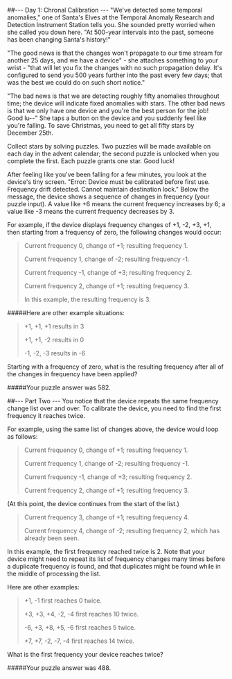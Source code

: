 ##--- Day 1: Chronal Calibration ---
"We've detected some temporal anomalies," one of Santa's Elves at the Temporal Anomaly Research and Detection Instrument Station tells you. She sounded pretty worried when she called you down here. "At 500-year intervals into the past, someone has been changing Santa's history!"

"The good news is that the changes won't propagate to our time stream for another 25 days, and we have a device" - she attaches something to your wrist - "that will let you fix the changes with no such propagation delay. It's configured to send you 500 years further into the past every few days; that was the best we could do on such short notice."

"The bad news is that we are detecting roughly fifty anomalies throughout time; the device will indicate fixed anomalies with stars. The other bad news is that we only have one device and you're the best person for the job! Good lu--" She taps a button on the device and you suddenly feel like you're falling. To save Christmas, you need to get all fifty stars by December 25th.

Collect stars by solving puzzles. Two puzzles will be made available on each day in the advent calendar; the second puzzle is unlocked when you complete the first. Each puzzle grants one star. Good luck!

After feeling like you've been falling for a few minutes, you look at the device's tiny screen. "Error: Device must be calibrated before first use. Frequency drift detected. Cannot maintain destination lock." Below the message, the device shows a sequence of changes in frequency (your puzzle input). A value like +6 means the current frequency increases by 6; a value like -3 means the current frequency decreases by 3.

For example, if the device displays frequency changes of +1, -2, +3, +1, then starting from a frequency of zero, the following changes would occur:

> Current frequency  0, change of +1; resulting frequency  1.
> 
> Current frequency  1, change of -2; resulting frequency -1.
> 
> Current frequency -1, change of +3; resulting frequency  2.
> 
> Current frequency  2, change of +1; resulting frequency  3.
> 
> In this example, the resulting frequency is 3.

#####Here are other example situations:

> +1, +1, +1 results in  3
> 
> +1, +1, -2 results in  0
> 
> -1, -2, -3 results in -6
> 
Starting with a frequency of zero, what is the resulting frequency after all of the changes in frequency have been applied?

#####Your puzzle answer was 582.

##--- Part Two ---
You notice that the device repeats the same frequency change list over and over. To calibrate the device, you need to find the first frequency it reaches twice.

For example, using the same list of changes above, the device would loop as follows:

> Current frequency  0, change of +1; resulting frequency  1.
> 
> Current frequency  1, change of -2; resulting frequency -1.
> 
> Current frequency -1, change of +3; resulting frequency  2.
> 
> Current frequency  2, change of +1; resulting frequency  3.

(At this point, the device continues from the start of the list.)

> Current frequency  3, change of +1; resulting frequency  4.
> 
> Current frequency  4, change of -2; resulting frequency  2, which has already been seen.

In this example, the first frequency reached twice is 2. Note that your device might need to repeat its list of frequency changes many times before a duplicate frequency is found, and that duplicates might be found while in the middle of processing the list.

Here are other examples:

> +1, -1 first reaches 0 twice.
> 
> +3, +3, +4, -2, -4 first reaches 10 twice.
> 
> -6, +3, +8, +5, -6 first reaches 5 twice.
> 
> +7, +7, -2, -7, -4 first reaches 14 twice.

What is the first frequency your device reaches twice?

#####Your puzzle answer was 488.